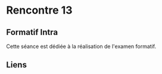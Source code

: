 # Rencontre 13

## Formatif Intra

Cette séance est dédiée à la réalisation de l'examen formatif. 

## Liens


